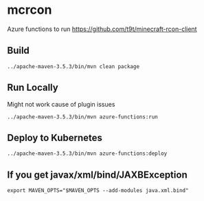# mcrcon

Azure functions to run https://github.com/t9t/minecraft-rcon-client

## Build

    ../apache-maven-3.5.3/bin/mvn clean package

## Run Locally

Might not work cause of plugin issues

    ../apache-maven-3.5.3/bin/mvn azure-functions:run

## Deploy to Kubernetes

    ../apache-maven-3.5.3/bin/mvn azure-functions:deploy

## If you get javax/xml/bind/JAXBException

    export MAVEN_OPTS="$MAVEN_OPTS --add-modules java.xml.bind"

